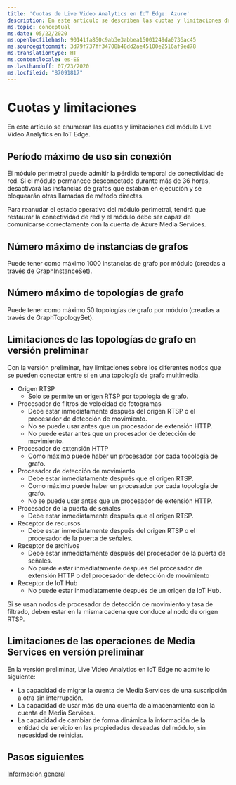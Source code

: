 ```yaml
---
title: 'Cuotas de Live Video Analytics en IoT Edge: Azure'
description: En este artículo se describen las cuotas y limitaciones de Live Video Analytics en IoT Edge.
ms.topic: conceptual
ms.date: 05/22/2020
ms.openlocfilehash: 90141fa850c9ab3e3abbea15001249da0736ac45
ms.sourcegitcommit: 3d79f737ff34708b48dd2ae45100e2516af9ed78
ms.translationtype: HT
ms.contentlocale: es-ES
ms.lasthandoff: 07/23/2020
ms.locfileid: "87091817"
---
```

# <a name="quotas-and-limitations"></a>Cuotas y limitaciones

En este artículo se enumeran las cuotas y limitaciones del módulo Live Video Analytics en IoT Edge.

## <a name="maximum-period-of-disconnected-use"></a>Período máximo de uso sin conexión

El módulo perimetral puede admitir la pérdida temporal de conectividad de red. Si el módulo permanece desconectado durante más de 36 horas, desactivará las instancias de grafos que estaban en ejecución y se bloquearán otras llamadas de método directas.

Para reanudar el estado operativo del módulo perimetral, tendrá que restaurar la conectividad de red y el módulo debe ser capaz de comunicarse correctamente con la cuenta de Azure Media Services.

## <a name="maximum-number-of-graph-instances"></a>Número máximo de instancias de grafos

Puede tener como máximo 1000 instancias de grafo por módulo (creadas a través de GraphInstanceSet).

## <a name="maximum-number-of-graph-topologies"></a>Número máximo de topologías de grafo

Puede tener como máximo 50 topologías de grafo por módulo (creadas a través de GraphTopologySet).

## <a name="limitations-on-graph-topologies-at-preview"></a>Limitaciones de las topologías de grafo en versión preliminar

Con la versión preliminar, hay limitaciones sobre los diferentes nodos que se pueden conectar entre sí en una topología de grafo multimedia.

* Origen RTSP
   * Solo se permite un origen RTSP por topología de grafo.
* Procesador de filtros de velocidad de fotogramas
   * Debe estar inmediatamente después del origen RTSP o el procesador de detección de movimiento.
   * No se puede usar antes que un procesador de extensión HTTP.
   * No puede estar antes que un procesador de detección de movimiento.
* Procesador de extensión HTTP
   * Como máximo puede haber un procesador por cada topología de grafo.
* Procesador de detección de movimiento
   * Debe estar inmediatamente después que el origen RTSP.
   * Como máximo puede haber un procesador por cada topología de grafo.
   * No se puede usar antes que un procesador de extensión HTTP.
* Procesador de la puerta de señales
   * Debe estar inmediatamente después que el origen RTSP.
* Receptor de recursos 
   * Debe estar inmediatamente después del origen RTSP o el procesador de la puerta de señales.
* Receptor de archivos
   * Debe estar inmediatamente después del procesador de la puerta de señales.
   * No puede estar inmediatamente después del procesador de extensión HTTP o del procesador de detección de movimiento
* Receptor de IoT Hub
   * No puede estar inmediatamente después de un origen de IoT Hub.

Si se usan nodos de procesador de detección de movimiento y tasa de filtrado, deben estar en la misma cadena que conduce al nodo de origen RTSP.

## <a name="limitations-on-media-service-operations-at-preview"></a>Limitaciones de las operaciones de Media Services en versión preliminar

En la versión preliminar, Live Video Analytics en IoT Edge no admite lo siguiente:

* La capacidad de migrar la cuenta de Media Services de una suscripción a otra sin interrupción.
* La capacidad de usar más de una cuenta de almacenamiento con la cuenta de Media Services.
* La capacidad de cambiar de forma dinámica la información de la entidad de servicio en las propiedades deseadas del módulo, sin necesidad de reiniciar.

## <a name="next-steps"></a>Pasos siguientes

[Información general](overview.md)
